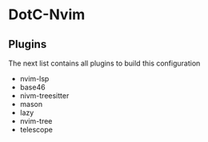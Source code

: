 # DotC-Nvim


## Plugins

The next list contains all plugins to build this configuration

- nvim-lsp
- base46
- nivm-treesitter
- mason
- lazy
- nvim-tree
- telescope
